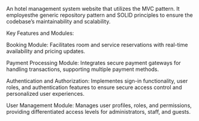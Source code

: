 An hotel management system website that utilizes the MVC pattern. It employesthe generic repository pattern and SOLID principles to ensure the codebase’s maintainability and scalability.

Key Features and Modules:

Booking Module: Facilitates room and service reservations with real-time availability and pricing updates.

Payment Processing Module: Integrates secure payment gateways for handling transactions, supporting multiple payment methods.

Authentication and Authorization: Implementes sign-in functionality, user roles, and authentication features to ensure secure access control and personalized user experiences.
    
User Management Module: Manages user profiles, roles, and permissions, providing differentiated access levels for administrators, staff, and guests.
